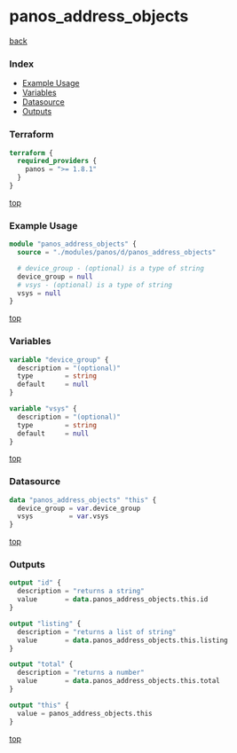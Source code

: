 # panos_address_objects

[back](../panos.md)

### Index

- [Example Usage](#example-usage)
- [Variables](#variables)
- [Datasource](#datasource)
- [Outputs](#outputs)

### Terraform

```terraform
terraform {
  required_providers {
    panos = ">= 1.8.1"
  }
}
```

[top](#index)

### Example Usage

```terraform
module "panos_address_objects" {
  source = "./modules/panos/d/panos_address_objects"

  # device_group - (optional) is a type of string
  device_group = null
  # vsys - (optional) is a type of string
  vsys = null
}
```

[top](#index)

### Variables

```terraform
variable "device_group" {
  description = "(optional)"
  type        = string
  default     = null
}

variable "vsys" {
  description = "(optional)"
  type        = string
  default     = null
}
```

[top](#index)

### Datasource

```terraform
data "panos_address_objects" "this" {
  device_group = var.device_group
  vsys         = var.vsys
}
```

[top](#index)

### Outputs

```terraform
output "id" {
  description = "returns a string"
  value       = data.panos_address_objects.this.id
}

output "listing" {
  description = "returns a list of string"
  value       = data.panos_address_objects.this.listing
}

output "total" {
  description = "returns a number"
  value       = data.panos_address_objects.this.total
}

output "this" {
  value = panos_address_objects.this
}
```

[top](#index)